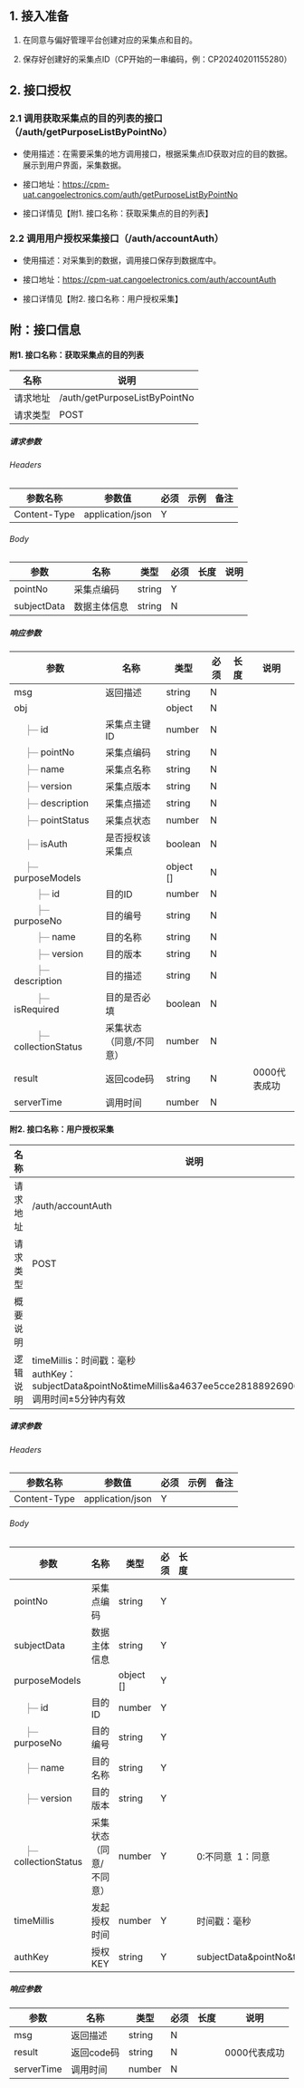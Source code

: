 ## 1. 接入准备

1. 在同意与偏好管理平台创建对应的采集点和目的。

2. 保存好创建好的采集点ID（CP开始的一串编码，例：CP20240201155280）



## 2. 接口授权

### 2.1 调用获取采集点的目的列表的接口（/auth/getPurposeListByPointNo）

* 使用描述：在需要采集的地方调用接口，根据采集点ID获取对应的目的数据。展示到用户界面，采集数据。

* 接口地址：https://cpm-uat.cangoelectronics.com/auth/getPurposeListByPointNo
* 接口详情见【附1. 接口名称：获取采集点的目的列表】



### 2.2 调用用户授权采集接口（/auth/accountAuth）

* 使用描述：对采集到的数据，调用接口保存到数据库中。

* 接口地址：https://cpm-uat.cangoelectronics.com/auth/accountAuth

* 接口详情见【附2. 接口名称：用户授权采集】



## 附：接口信息

#### 附1. 接口名称：获取采集点的目的列表

<table>
  <thead class="ant-table-thead">
    <tr>
      <th key=name>名称</th><th key=explain>说明</th>
    </tr>
  </thead>
  <tbody className="ant-table-tbody">
                <tr> <td>请求地址</td> <td>/auth/getPurposeListByPointNo</td> </tr>
                <tr> <td>请求类型</td> <td>POST</td> </tr>
              </tbody>
              </table>


##### 请求参数

<h6>Headers</h6>

| 参数名称     | 参数值           | 必须 | 示例 | 备注 |
| ------------ | ---------------- | ---- | ---- | ---- |
| Content-Type | application/json | Y    |      |      |


<h6>Body</h6>

<table>
  <thead class="ant-table-thead">
    <tr>
      <th key=name>参数</th><th key=desc>名称</th><th key=type>类型</th><th key=required>必须</th><th key=sub>长度</th><th key=desc>说明</th>
    </tr>
  </thead><tbody className="ant-table-tbody"><tr key=0-0><td key=0><span style="padding-left: 0px"><span style="color: #8c8a8a"></span> pointNo</span></td><td key=1><span style="white-space: pre-wrap">采集点编码</span></td><td key=2><span>string</span></td><td key=3>Y</td><td key=4></td><td key=5><span style="white-space: pre-wrap"></span></td></tr><tr key=0-1><td key=0><span style="padding-left: 0px"><span style="color: #8c8a8a"></span> subjectData</span></td><td key=1><span style="white-space: pre-wrap">数据主体信息</span></td><td key=2><span>string</span></td><td key=3>N</td><td key=4></td><td key=5><span style="white-space: pre-wrap"></span></td></tr>
               </tbody>
              </table>


##### 响应参数

<table>
  <thead class="ant-table-thead">
    <tr>
      <th key=name>参数</th><th key=desc>名称</th><th key=type>类型</th><th key=required>必须</th><th key=sub>长度</th><th key=desc>说明</th>
    </tr>
  </thead><tbody className="ant-table-tbody"><tr key=0-0><td key=0><span style="padding-left: 0px"><span style="color: #8c8a8a"></span> msg</span></td><td key=1><span style="white-space: pre-wrap">返回描述</span></td><td key=2><span>string</span></td><td key=3>N</td><td key=4></td><td key=5><span style="white-space: pre-wrap"></span></td></tr><tr key=0-1><td key=0><span style="padding-left: 0px"><span style="color: #8c8a8a"></span> obj</span></td><td key=1><span style="white-space: pre-wrap"></span></td><td key=2><span>object</span></td><td key=3>N</td><td key=4></td><td key=5><span style="white-space: pre-wrap"></span></td></tr><tr key=0-1-0><td key=0><span style="padding-left: 20px"><span style="color: #8c8a8a">├─</span> id</span></td><td key=1><span style="white-space: pre-wrap">采集点主键ID</span></td><td key=2><span>number</span></td><td key=3>N</td><td key=4></td><td key=5><span style="white-space: pre-wrap"></span></td></tr><tr key=0-1-1><td key=0><span style="padding-left: 20px"><span style="color: #8c8a8a">├─</span> pointNo</span></td><td key=1><span style="white-space: pre-wrap">采集点编码</span></td><td key=2><span>string</span></td><td key=3>N</td><td key=4></td><td key=5><span style="white-space: pre-wrap"></span></td></tr><tr key=0-1-2><td key=0><span style="padding-left: 20px"><span style="color: #8c8a8a">├─</span> name</span></td><td key=1><span style="white-space: pre-wrap">采集点名称</span></td><td key=2><span>string</span></td><td key=3>N</td><td key=4></td><td key=5><span style="white-space: pre-wrap"></span></td></tr><tr key=0-1-3><td key=0><span style="padding-left: 20px"><span style="color: #8c8a8a">├─</span> version</span></td><td key=1><span style="white-space: pre-wrap">采集点版本</span></td><td key=2><span>string</span></td><td key=3>N</td><td key=4></td><td key=5><span style="white-space: pre-wrap"></span></td></tr><tr key=0-1-4><td key=0><span style="padding-left: 20px"><span style="color: #8c8a8a">├─</span> description</span></td><td key=1><span style="white-space: pre-wrap">采集点描述</span></td><td key=2><span>string</span></td><td key=3>N</td><td key=4></td><td key=5><span style="white-space: pre-wrap"></span></td></tr><tr key=0-1-5><td key=0><span style="padding-left: 20px"><span style="color: #8c8a8a">├─</span> pointStatus</span></td><td key=1><span style="white-space: pre-wrap">采集点状态</span></td><td key=2><span>number</span></td><td key=3>N</td><td key=4></td><td key=5><span style="white-space: pre-wrap"></span></td></tr><tr key=0-1-6><td key=0><span style="padding-left: 20px"><span style="color: #8c8a8a">├─</span> isAuth</span></td><td key=1><span style="white-space: pre-wrap">是否授权该采集点</span></td><td key=2><span>boolean</span></td><td key=3>N</td><td key=4></td><td key=5><span style="white-space: pre-wrap"></span></td></tr><tr key=0-1-7><td key=0><span style="padding-left: 20px"><span style="color: #8c8a8a">├─</span> purposeModels</span></td><td key=1><span style="white-space: pre-wrap"></span></td><td key=2><span>object []</span></td><td key=3>N</td><td key=4><span key=3></span></td><td key=5><span style="white-space: pre-wrap"></span></td></tr><tr key=0-1-7-0><td key=0><span style="padding-left: 40px"><span style="color: #8c8a8a">├─</span> id</span></td><td key=1><span style="white-space: pre-wrap">目的ID</span></td><td key=2><span>number</span></td><td key=3>N</td><td key=4></td><td key=5><span style="white-space: pre-wrap"></span></td></tr><tr key=0-1-7-1><td key=0><span style="padding-left: 40px"><span style="color: #8c8a8a">├─</span> purposeNo</span></td><td key=1><span style="white-space: pre-wrap">目的编号</span></td><td key=2><span>string</span></td><td key=3>N</td><td key=4></td><td key=5><span style="white-space: pre-wrap"></span></td></tr><tr key=0-1-7-2><td key=0><span style="padding-left: 40px"><span style="color: #8c8a8a">├─</span> name</span></td><td key=1><span style="white-space: pre-wrap">目的名称</span></td><td key=2><span>string</span></td><td key=3>N</td><td key=4></td><td key=5><span style="white-space: pre-wrap"></span></td></tr><tr key=0-1-7-3><td key=0><span style="padding-left: 40px"><span style="color: #8c8a8a">├─</span> version</span></td><td key=1><span style="white-space: pre-wrap">目的版本</span></td><td key=2><span>string</span></td><td key=3>N</td><td key=4></td><td key=5><span style="white-space: pre-wrap"></span></td></tr><tr key=0-1-7-4><td key=0><span style="padding-left: 40px"><span style="color: #8c8a8a">├─</span> description</span></td><td key=1><span style="white-space: pre-wrap">目的描述</span></td><td key=2><span>string</span></td><td key=3>N</td><td key=4></td><td key=5><span style="white-space: pre-wrap"></span></td></tr><tr key=0-1-7-5><td key=0><span style="padding-left: 40px"><span style="color: #8c8a8a">├─</span> isRequired</span></td><td key=1><span style="white-space: pre-wrap">目的是否必填</span></td><td key=2><span>boolean</span></td><td key=3>N</td><td key=4></td><td key=5><span style="white-space: pre-wrap"></span></td></tr><tr key=0-1-7-6><td key=0><span style="padding-left: 40px"><span style="color: #8c8a8a">├─</span> collectionStatus</span></td><td key=1><span style="white-space: pre-wrap">采集状态（同意/不同意）</span></td><td key=2><span>number</span></td><td key=3>N</td><td key=4></td><td key=5><span style="white-space: pre-wrap"></span></td></tr><tr key=0-2><td key=0><span style="padding-left: 0px"><span style="color: #8c8a8a"></span> result</span></td><td key=1><span style="white-space: pre-wrap">返回code码</span></td><td key=2><span>string</span></td><td key=3>N</td><td key=4></td><td key=5><span style="white-space: pre-wrap">0000代表成功</span></td></tr><tr key=0-3><td key=0><span style="padding-left: 0px"><span style="color: #8c8a8a"></span> serverTime</span></td><td key=1><span style="white-space: pre-wrap">调用时间</span></td><td key=2><span>number</span></td><td key=3>N</td><td key=4></td><td key=5><span style="white-space: pre-wrap"></span></td></tr>
               </tbody>
              </table>



#### 附2. 接口名称：用户授权采集


<table>
  <thead class="ant-table-thead">
    <tr>
      <th key=name>名称</th><th key=explain>说明</th>
    </tr>
  </thead>
  <tbody className="ant-table-tbody">
                <tr> <td>请求地址</td> <td>/auth/accountAuth</td> </tr>
                <tr> <td>请求类型</td> <td>POST</td> </tr>
                <span>
  <tr> <td style='width:150px'>概要说明</td> <td></td> </tr>
  </span> 
                <span>
  <tr> <td style='width:150px'>逻辑说明</td> <td>timeMillis：时间戳：毫秒<br/>authKey：subjectData&pointNo&timeMillis&a4637ee5cce28188926906e368567e9c<br/>调用时间±5分钟内有效</td> </tr>
  </span> 
                <tr><td</tr>
              </tbody>
              </table>


##### 请求参数

<h6>Headers</h6>

| 参数名称     | 参数值           | 必须 | 示例 | 备注 |
| ------------ | ---------------- | ---- | ---- | ---- |
| Content-Type | application/json | Y    |      |      |


<h6>Body</h6>

<table>
  <thead class="ant-table-thead">
    <tr>
      <th key=name>参数</th><th key=desc>名称</th><th key=type>类型</th><th key=required>必须</th><th key=sub>长度</th><th key=desc>说明</th>
    </tr>
  </thead><tbody className="ant-table-tbody"><tr key=0-0><td key=0><span style="padding-left: 0px"><span style="color: #8c8a8a"></span> pointNo</span></td><td key=1><span style="white-space: pre-wrap">采集点编码</span></td><td key=2><span>string</span></td><td key=3>Y</td><td key=4></td><td key=5><span style="white-space: pre-wrap"></span></td></tr><tr key=0-1><td key=0><span style="padding-left: 0px"><span style="color: #8c8a8a"></span> subjectData</span></td><td key=1><span style="white-space: pre-wrap">数据主体信息</span></td><td key=2><span>string</span></td><td key=3>Y</td><td key=4></td><td key=5><span style="white-space: pre-wrap"></span></td></tr><tr key=0-2><td key=0><span style="padding-left: 0px"><span style="color: #8c8a8a"></span> purposeModels</span></td><td key=1><span style="white-space: pre-wrap"></span></td><td key=2><span>object []</span></td><td key=3>Y</td><td key=4><span key=3></span></td><td key=5><span style="white-space: pre-wrap"></span></td></tr><tr key=0-2-0><td key=0><span style="padding-left: 20px"><span style="color: #8c8a8a">├─</span> id</span></td><td key=1><span style="white-space: pre-wrap">目的ID</span></td><td key=2><span>number</span></td><td key=3>Y</td><td key=4></td><td key=5><span style="white-space: pre-wrap"></span></td></tr><tr key=0-2-1><td key=0><span style="padding-left: 20px"><span style="color: #8c8a8a">├─</span> purposeNo</span></td><td key=1><span style="white-space: pre-wrap">目的编号</span></td><td key=2><span>string</span></td><td key=3>Y</td><td key=4></td><td key=5><span style="white-space: pre-wrap"></span></td></tr><tr key=0-2-2><td key=0><span style="padding-left: 20px"><span style="color: #8c8a8a">├─</span> name</span></td><td key=1><span style="white-space: pre-wrap">目的名称</span></td><td key=2><span>string</span></td><td key=3>Y</td><td key=4></td><td key=5><span style="white-space: pre-wrap"></span></td></tr><tr key=0-2-3><td key=0><span style="padding-left: 20px"><span style="color: #8c8a8a">├─</span> version</span></td><td key=1><span style="white-space: pre-wrap">目的版本</span></td><td key=2><span>string</span></td><td key=3>Y</td><td key=4></td><td key=5><span style="white-space: pre-wrap"></span></td></tr><tr key=0-2-4><td key=0><span style="padding-left: 20px"><span style="color: #8c8a8a">├─</span> collectionStatus</span></td><td key=1><span style="white-space: pre-wrap">采集状态（同意/不同意）</span></td><td key=2><span>number</span></td><td key=3>Y</td><td key=4></td><td key=5><span style="white-space: pre-wrap">0:不同意  1：同意</span></td></tr><tr key=0-3><td key=0><span style="padding-left: 0px"><span style="color: #8c8a8a"></span> timeMillis</span></td><td key=1><span style="white-space: pre-wrap">发起授权时间</span></td><td key=2><span>number</span></td><td key=3>Y</td><td key=4></td><td key=5><span style="white-space: pre-wrap">时间戳：毫秒</span></td></tr><tr key=0-4><td key=0><span style="padding-left: 0px"><span style="color: #8c8a8a"></span> authKey</span></td><td key=1><span style="white-space: pre-wrap">授权KEY</span></td><td key=2><span>string</span></td><td key=3>Y</td><td key=4></td><td key=5><span style="white-space: pre-wrap">subjectData&pointNo&timeMillis&a4637ee5cce28188926906e368567e9c</span></td></tr>
               </tbody>
              </table>

##### 响应参数

<table>
  <thead class="ant-table-thead">
    <tr>
      <th key=name>参数</th><th key=desc>名称</th><th key=type>类型</th><th key=required>必须</th><th key=sub>长度</th><th key=desc>说明</th>
    </tr>
  </thead><tbody className="ant-table-tbody">
    <tbody className="ant-table-tbody"><tr key=0-0><td key=0><span style="padding-left: 0px"><span style="color: #8c8a8a"></span> msg</span></td><td key=1><span style="white-space: pre-wrap">返回描述</span></td><td key=2><span>string</span></td><td key=3>N</td><td key=4></td><td key=5><span style="white-space: pre-wrap"></span></td></tr><tr key=0-2><td key=0><span style="padding-left: 0px"><span style="color: #8c8a8a"></span> result</span></td><td key=1><span style="white-space: pre-wrap">返回code码</span></td><td key=2><span>string</span></td><td key=3>N</td><td key=4></td><td key=5><span style="white-space: pre-wrap">0000代表成功</span></td></tr><tr key=0-3><td key=0><span style="padding-left: 0px"><span style="color: #8c8a8a"></span> serverTime</span></td><td key=1><span style="white-space: pre-wrap">调用时间</span></td><td key=2><span>number</span></td><td key=3>N</td><td key=4></td><td key=5><span style="white-space: pre-wrap"></span></td></tr>
               </tbody>
              </table>


#### 
